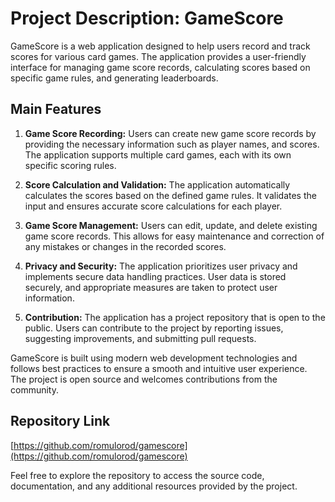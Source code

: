 # Project Description: GameScore

GameScore is a web application designed to help users record and track scores for various card games. The application provides a user-friendly interface for managing game score records, calculating scores based on specific game rules, and generating leaderboards.

## Main Features

1. **Game Score Recording:** Users can create new game score records by providing the necessary information such as player names, and scores. The application supports multiple card games, each with its own specific scoring rules.

2. **Score Calculation and Validation:** The application automatically calculates the scores based on the defined game rules. It validates the input and ensures accurate score calculations for each player.

3. **Game Score Management:** Users can edit, update, and delete existing game score records. This allows for easy maintenance and correction of any mistakes or changes in the recorded scores.

4. **Privacy and Security:** The application prioritizes user privacy and implements secure data handling practices. User data is stored securely, and appropriate measures are taken to protect user information.

5. **Contribution:** The application has a project repository that is open to the public. Users can contribute to the project by reporting issues, suggesting improvements, and submitting pull requests.

GameScore is built using modern web development technologies and follows best practices to ensure a smooth and intuitive user experience. The project is open source and welcomes contributions from the community.

## Repository Link

[https://github.com/romulorod/gamescore](https://github.com/romulorod/gamescore)

Feel free to explore the repository to access the source code, documentation, and any additional resources provided by the project.
